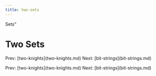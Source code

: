```yaml
---
title: two-sets
---
```


Sets\"

# Two Sets

Prev: \[two-knights](two-knights.md) Next:
\[bit-strings](bit-strings.md)

Prev: \[two-knights](two-knights.md) Next:
\[bit-strings](bit-strings.md)
